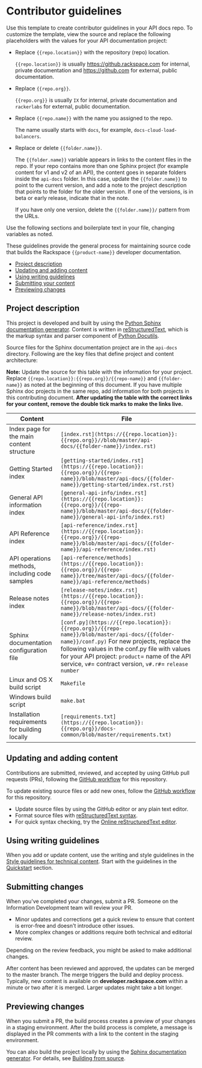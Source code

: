 # Contributor guidelines

Use this template to create contributor guidelines in your API docs repo. To
customize the template, view the source and replace the following placeholders
with the values for your API documentation project:

- Replace ``{{repo.location}}`` with the repository (repo) location.

  ``{{repo.location}}`` is usually https://github.rackspace.com for
  internal, private documentation and https://github.com for external, public
  documentation.

- Replace ``{{repo.org}}``.

  ``{{repo.org}}`` is usually ``IX`` for internal,  private documentation
  and ``rackerlabs`` for external, public documentation.

- Replace ``{{repo.name}}`` with the name you assigned to the repo.

  The name usually starts with ``docs``, for example, ``docs-cloud-load-balancers``.

- Replace or delete ``{{folder.name}}``.

  The ``{{folder.name}}`` variable appears in links to the content files in
  the repo. If your repo contains more than one Sphinx project (for example
  content for v1 and v2 of an API), the content goes in separate folders inside
  the ``api-docs`` folder. In this case, update the ``{{folder.name}}`` to
  point to the current version, and add a note to the project description that
  points to the folder for the older version. If one of the versions, is in
  beta or early release, indicate that in the note.

  If you have only one version, delete the ``{{folder.name}}/`` pattern from
  the URLs.

Use the following sections and boilerplate text in your file, changing
variables as noted.  

These guidelines provide the general process for maintaining source code that
builds the Rackspace ``{{product-name}}`` developer documentation.

- [Project description](#project-description)
- [Updating and adding content](#updating-and-adding-content)
- [Using writing guidelines](#using-writing-guidelines)
- [Submitting your content](#submitting-changes)
- [Previewing changes](#previewing-changes)

## Project description
<!-- Provide as little or as much information about architecture as needed to help
contributors figure out which file to update.-->

This project is developed and built by using the
[Python Sphinx documentation generator](http://sphinx-doc.org/). Content is
written in [reStructuredText](http://sphinx-doc.org/rest.html), which is the
markup syntax and parser component of
[Python Docutils](http://docutils.sourceforge.net/index.html).

Source files for the Sphinx documentation project are in the ``api-docs``
directory. Following are the key files that define project and content
architecture:

**Note:** Update the source for this table with the information for your
project. Replace ``{{repo.location}}:{{repo.org}}/{{repo-name}}`` and
``{{folder-name}}`` as noted at the beginning of this document. If you have
multiple Sphinx doc projects in the same repo, add information for both
projects in this contributing document. **After updating the table with the
correct links for your content, remove the double tick marks to make the links
live.**

Content | File
--- | ---
|Index page for the main content structure| ``[index.rst](https://{{repo.location}}:{{repo.org}}//blob/master/api-docs/{{folder-name}}/index.rst)``
|Getting Started index| ``[getting-started/index.rst](https://{{repo.location}}:{{repo.org}}/{{repo-name}}/blob/master/api-docs/{{folder-name}}/getting-started/index.rst.rst)``
|General API information index|``[general-api-info/index.rst](https://{{repo.location}}:{{repo.org}}/{{repo-name}}/blob/master/api-docs/{{folder-name}}/general-api-info/index.rst)``
|API Reference index|``[api-reference/index.rst](https://{{repo.location}}:{{repo.org}}/{{repo-name}}/blob/master/api-docs/{{folder-name}}/api-reference/index.rst)``
|API operations methods, including code samples|``[api-reference/methods](https://{{repo.location}}:{{repo.org}}/{{repo-name}}/tree/master/api-docs/{{folder-name}}/api-reference/methods)``
|Release notes index|``[release-notes/index.rst](https://{{repo.location}}:{{repo.org}}/{{repo-name}}/blob/master/api-docs/{{folder-name}}/release-notes/index.rst)``
|Sphinx documentation configuration file| ``[conf.py](https://{{repo.location}}:{{repo.org}}/{{repo-name}}/blob/master/api-docs/{{folder-name}}/conf.py)`` For new projects, replace the following values in the conf.py file with values for your API project: ``product``= name of the API service, ``v#``= contract version, ``v#.r#``= ``release number``
|Linux and OS X build script|``Makefile``|
|Windows build script|``make.bat``|
|Installation requirements for building locally|``[requirements.txt](https://{{repo.location}}:{{repo.org}}/docs-common/blob/master/requirements.txt)``


## Updating and adding content

Contributions are submitted, reviewed, and accepted by using GitHub pull
requests (PRs), following the [GitHub workflow](GITHUBING.md) for this repository.

To update existing source files or add new ones, follow the
[GitHub workflow](GITHUBING.md) for this repository.

* Update source files by using the GitHub editor or any plain text editor.
* Format source files with
  [reStructuredText syntax](http://www.sphinx-doc.org/en/stable/rest.html).
* For quick syntax checking, try the
[Online reStructuredText editor](http://rst.ninjs.org/).

## Using writing guidelines

When you add or update content, use the writing and style guidelines
in the [Style guidelines for technical content](http://rackerlabs.github.io/docs-rackspace/style-guide/index.html).
Start with the guidelines in the [Quickstart](http://rackerlabs.github.io/docs-rackspace/style-guide/quickstart.html#quickstart)
section.

## Submitting changes

When you've completed your changes, submit a PR. Someone on the
Information Development team will review your PR.
- Minor updates and corrections get a quick review to ensure that content is
  error-free and doesn't introduce other issues.
- More complex changes or additions require both technical and editorial review.

Depending on the review feedback, you might be asked to make additional changes.

After content has been reviewed and approved, the updates can be merged to the
master branch. The merge triggers the build and deploy process. Typically, new
content is available on **developer.rackspace.com** within a minute or two
after it is merged. Larger updates might take a bit longer.

## Previewing changes

When you submit a PR, the build process creates a preview of your changes in a
staging environment. After the build process is complete, a message is
displayed in the PR comments with a link to the content in the staging
environment.

You can also build the project locally by using the [Sphinx documentation
generator](http://sphinx-doc.org/). For details, see
[Building from source](https://github.com/rackerlabs/docs-rackspace/blob/master/doc/tools/build-from-source.rst).
